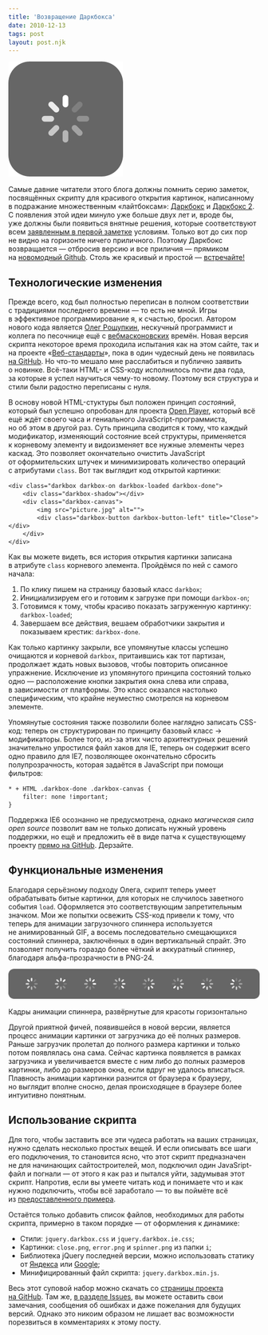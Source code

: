 ```yaml
---
title: 'Возвращение Даркбокса'
date: 2010-12-13
tags: post
layout: post.njk
---
```


[![Дакрбокс](images/spinner.png)](https://pepelsbey.github.io/darkbox/)

Самые давние читатели этого блога должны помнить серию заметок, посвящённых скрипту для красивого открытия картинок, написанному в подражание множественным «лайтбоксам»: [Даркбокс](/blog/darkbox/) и [Даркбокс 2](/blog/darkbox-2/). С появления этой идеи минуло уже больше двух лет и, вроде бы, уже должны были появиться внятные решения, которые соответствуют всем [заявленным в первой заметке](/blog/darkbox/) условиям. Только вот до сих пор не видно на горизонте ничего приличного. Поэтому Даркбокс возвращается — отбросив версию и все приличия — прямиком на [новомодный Github](https://pepelsbey.github.io/darkbox/). Столь же красивый и простой — [встречайте!](https://pepelsbey.github.io/darkbox/)

## Технологические изменения

Прежде всего, код был полностью переписан в полном соответствии с традициями последнего времени — то есть не мной. Игры в эффективное программирование я, к счастью, бросил. Автором нового кода является [Олег Рощупкин](http://jahson.moikrug.ru/), нескучный программист и коллега по песочнице ещё с [вебмасконовских](http://webmascon.com/) времён. Новая версия скрипта некоторое время проходила испытания как на этом сайте, так и на проекте «[Веб-стандарты](https://web-standards.ru/)», пока в один чудесный день не появилась [на GitHub](https://github.com/pepelsbey/darkbox). Но что-то мешало мне расслабиться и публично заявить о новинке. Всё-таки HTML- и CSS-коду исполнилось почти два года, за которые я успел научиться чему-то новому. Поэтому вся структура и стили были радостно переписаны с нуля.

В основу новой HTML-стуктуры был положен принцип _состояний_, который был успешно опробован для проекта [Open Player](https://github.com/pepelsbey/openplayer), который всё ещё ждёт своего часа и гениального JavaScript-программиста, но об этом в другой раз. Суть принципа сводится к тому, что каждый модификатор, изменяющий состояние всей структуры, применяется к корневому элементу и видоизменяет все нужные элементы через каскад. Это позволяет окончательно очистить JavaScript от оформительских штучек и минимизировать количество операций с атрибутами `class`. Вот так выглядит код открытой картинки:

    <div class="darkbox darkbox-on darkbox-loaded darkbox-done">
        <div class="darkbox-shadow"></div>
        <div class="darkbox-canvas">
            <img src="picture.jpg" alt="">
            <div class="darkbox-button darkbox-button-left" title="Close"></div>
        </div>
    </div>

Как вы можете видеть, вся история открытия картинки записана в атрибуте `class` корневого элемента. Пройдёмся по ней с самого начала:

1. По клику пишем на страницу базовый класс `darkbox`;
2. Инициализируем его и готовим к загрузке при помощи `darkbox-on`;
3. Готовимся к тому, чтобы красиво показать загруженную картинку: `darkbox-loaded`;
4. Завершаем все действия, вешаем обработчики закрытия и показываем крестик: `darkbox-done`.

Как только картинку закрыли, все упомянутые классы успешно очищаются и корневой `darkbox`, притаившись как тот партизан, продолжает ждать новых вызовов, чтобы повторить описанное упражнение. Исключение из упомянутого принципа состояний только одно — расположение кнопки закрытия окна слева или справа, в зависимости от платформы. Это класс оказался настолько специфическим, что крайне неуместно смотрелся на корневом элементе.

Упомянутые состояния также позволили более наглядно записать CSS-код: теперь он структурирован по принципу базовый класс → модификаторы. Более того, из-за этих чисто архитектурных решений значительно упростился файл хаков для IE, теперь он содержит всего одно правило для IE7, позволяющее окончательно сбросить полупрозрачность, которая задаётся в JavaScript при помощи фильтров:

    * + HTML .darkbox-done .darkbox-canvas {
        filter: none !important;
    }

Поддержка IE6 осознанно не предусмотрена, однако _магическая сила open source_ позволит вам не только дописать нужный уровень поддержки, но ещё и предложить её в виде патча к существующему проекту [прямо на GitHub](https://github.com/pepelsbey/darkbox). Дерзайте.

## Функциональные изменения

Благодаря серьёзному подходу Олега, скрипт теперь умеет обрабатывать битые картинки, для которых не случилось заветного события `load`. Оформляется это соответствующим запретительным значком. Мои же попытки освежить CSS-код привели к тому, что теперь для анимации загрузочного спиннера используется не анимированный GIF, а восемь последовательно смещающихся состояний спиннера, заключённых в один вертикальный спрайт. Это позволяет получить гораздо более чёткий и аккуратный спиннер, благодаря альфа-прозрачности в PNG-24.

![Спрайт](images/sprite.png)

Кадры анимации спиннера, развёрнутые для красоты горизонтально

Другой приятной фичей, появившейся в новой версии, является процесс анимации картинки от загрузчика до её полных размеров. Раньше загрузчик пролетал до полного размера картинки и только потом появлялась она сама. Сейчас картинка появляется в рамках загрузчика и увеличивается вместе с ним либо до полных размеров картинки, либо до размеров окна, если вдруг не удалось вписаться. Плавность анимации картинки разнится от браузера к браузеру, но выглядит вполне сносно, делая происходящее в браузере более интуитивно понятным.

## Использование скрипта

Для того, чтобы заставить все эти чудеса работать на ваших страницах, нужно сделать несколько простых вещей. И если описывать все шаги его подключения, то становится ясно, что этот скрипт предназначен не для начинающих сайтостроителей, мол, подключил один JavaSript-файл и погнали — от этого я как раз и пытался уйти, задумывая этот скрипт. Напротив, если вы умеете читать код и понимаете что и как нужно подключить, чтобы всё заработало — то вы поймёте всё из [предоставленного примера](https://pepelsbey.github.io/darkbox/).

Остаётся только добавить список файлов, необходимых для работы скрипта, примерно в таком порядке — от оформления к динамике:

- Стили: `jquery.darkbox.css` и `jquery.darkbox.ie.css`;
- Картинки: `close.png`, `error.png` и `spinner.png` из папки `i`;
- Библиотека jQuery последней версии, можно использовать статику от [Яндекса](http://yandex.st/jquery/1.4.4/jquery.min.js) или [Google](http://ajax.googleapis.com/ajax/libs/jquery/1.4.4/jquery.min.js);
- Минифицированный файл скрипта: `jquery.darkbox.min.js`.

Весь этот суповой набор можно скачать со [страницы проекта на GitHub](https://github.com/pepelsbey/darkbox). Там же, [в разделе Issues](https://github.com/pepelsbey/darkbox/issues), вы можете оставить свои замечания, сообщения об ошибках и даже пожелания для будущих версий. Однако это никоим образом не лишает вас возможности порезвиться в комментариях к этому посту.
